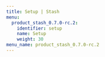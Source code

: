 ```yaml
---
title: Setup | Stash
menu:
  product_stash_0.7.0-rc.2:
    identifier: setup
    name: Setup
    weight: 30
menu_name: product_stash_0.7.0-rc.2
---
```


